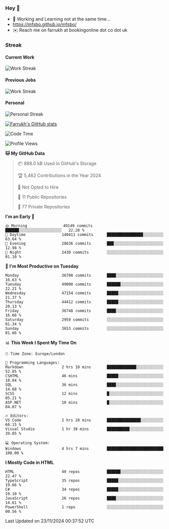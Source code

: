 ### Hey 👋

- 🏃 Working and Learning not at the same time...
- https://mfsbo.github.io/mfsbo/
- ✉️ Reach me on farrukh at bookingonline dot co dot uk

### Streak
#### Current Work
![Work Streak](https://streak-stats.demolab.com/?user=mfsbo)
#### Previous Jobs
![Work Streak](https://streak-stats.demolab.com/?user=farrukhcw)
#### Personal
![Personal Streak](https://streak-stats.demolab.com/?user=farrukhsubhani)

[![Farrukh's GitHub stats](https://github-readme-stats.vercel.app/api?username=mfsbo&hide=stars&count_private=true)](https://github.com/mfsbo/)

<!--START_SECTION:waka-->
![Code Time](http://img.shields.io/badge/Code%20Time-884%20hrs%2052%20mins-blue)

![Profile Views](http://img.shields.io/badge/Profile%20Views-3-blue)

**🐱 My GitHub Data** 

> 📦 888.0 kB Used in GitHub's Storage 
 > 
> 🏆 5,462 Contributions in the Year 2024
 > 
> 🚫 Not Opted to Hire
 > 
> 📜 11 Public Repositories 
 > 
> 🔑 77 Private Repositories 
 > 
**I'm an Early 🐤** 

```text
🌞 Morning                49149 commits       ██████░░░░░░░░░░░░░░░░░░░   22.28 % 
🌆 Daytime                140411 commits      ████████████████░░░░░░░░░   63.64 % 
🌃 Evening                28636 commits       ███░░░░░░░░░░░░░░░░░░░░░░   12.98 % 
🌙 Night                  2430 commits        ░░░░░░░░░░░░░░░░░░░░░░░░░   01.10 % 
```
📅 **I'm Most Productive on Tuesday** 

```text
Monday                   36700 commits       ████░░░░░░░░░░░░░░░░░░░░░   16.63 % 
Tuesday                  49000 commits       ██████░░░░░░░░░░░░░░░░░░░   22.21 % 
Wednesday                47154 commits       █████░░░░░░░░░░░░░░░░░░░░   21.37 % 
Thursday                 44412 commits       █████░░░░░░░░░░░░░░░░░░░░   20.13 % 
Friday                   36748 commits       ████░░░░░░░░░░░░░░░░░░░░░   16.66 % 
Saturday                 2959 commits        ░░░░░░░░░░░░░░░░░░░░░░░░░   01.34 % 
Sunday                   3653 commits        ░░░░░░░░░░░░░░░░░░░░░░░░░   01.66 % 
```


📊 **This Week I Spent My Time On** 

```text
🕑︎ Time Zone: Europe/London

💬 Programming Languages: 
Markdown                 2 hrs 10 mins       █████████████░░░░░░░░░░░░   52.85 % 
CSHTML                   46 mins             █████░░░░░░░░░░░░░░░░░░░░   18.84 % 
SQL                      36 mins             ████░░░░░░░░░░░░░░░░░░░░░   14.68 % 
SCSS                     12 mins             █░░░░░░░░░░░░░░░░░░░░░░░░   05.21 % 
ASP.NET                  10 mins             █░░░░░░░░░░░░░░░░░░░░░░░░   04.07 % 

🔥 Editors: 
VS Code                  2 hrs 28 mins       ███████████████░░░░░░░░░░   60.15 % 
Visual Studio            1 hr 38 mins        ██████████░░░░░░░░░░░░░░░   39.85 % 

💻 Operating System: 
Windows                  4 hrs 7 mins        █████████████████████████   100.00 % 
```

**I Mostly Code in HTML** 

```text
HTML                     40 repos            ██████░░░░░░░░░░░░░░░░░░░   22.47 % 
TypeScript               35 repos            █████░░░░░░░░░░░░░░░░░░░░   19.66 % 
C#                       34 repos            █████░░░░░░░░░░░░░░░░░░░░   19.10 % 
JavaScript               26 repos            ████░░░░░░░░░░░░░░░░░░░░░   14.61 % 
PowerShell               1 repo              ░░░░░░░░░░░░░░░░░░░░░░░░░   00.56 % 
```




 Last Updated on 23/11/2024 00:37:52 UTC
<!--END_SECTION:waka-->
<!--
**mfsbo/mfsbo** is a ✨ _special_ ✨ repository because its `README.md` (this file) appears on your GitHub profile.

Here are some ideas to get you started:

- 🔭 I’m currently working on ...
- 🌱 I’m currently learning ...
- 👯 I’m looking to collaborate on ...
- 🤔 I’m looking for help with ...
- 💬 Ask me about ...
- 📫 How to reach me: ...
- 😄 Pronouns: ...
- ⚡ Fun fact: ...
-->
